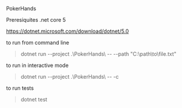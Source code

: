 PokerHands

Preresiquites
.net core 5

https://dotnet.microsoft.com/download/dotnet/5.0

to run from command line 

> dotnet run --project .\PokerHands\ -- --path "C:\path\to\file.txt"

to run in interactive mode

> dotnet run --project .\PokerHands\ -- -c

to run tests

> dotnet test

